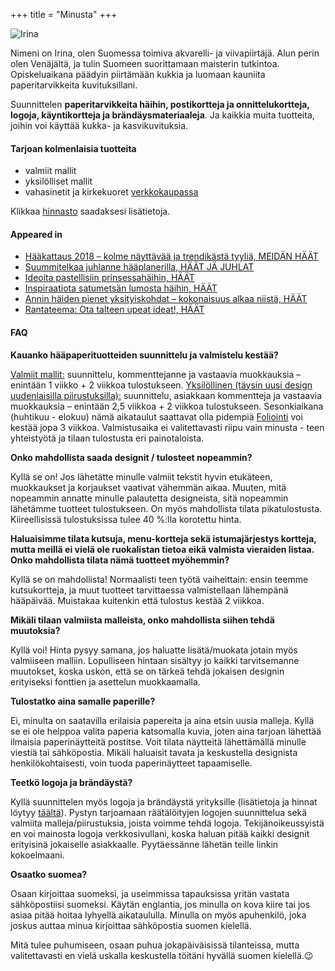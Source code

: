 +++
title = "Minusta"
+++

<div class="home-image-box">
  <img data-src="./main.jpg" alt="Irina" class="u-max-full-width lazyload" />
</div>

<p>
Nimeni on Irina, olen Suomessa toimiva akvarelli- ja viivapiirtäjä. Alun perin olen Venäjältä, ja tulin Suomeen suorittamaan maisterin tutkintoa. Opiskeluaikana päädyin piirtämään kukkia ja luomaan kauniita paperitarvikkeita kuvituksillani.
</p>

<p>
Suunnittelen <b>paperitarvikkeita häihin, postikortteja ja onnittelukortteja, logoja, käyntikortteja ja brändäysmateriaaleja</b>. Ja kaikkia muita tuotteita, joihin voi käyttää kukka- ja kasvikuvituksia.
</p>

<h4>Tarjoan kolmenlaisia tuotteita</h4>

<ul>
  <li>valmiit mallit</li>
  <li>yksilölliset mallit</li>
  <li>vahasinetit ja kirkekuoret <a href="https://store.crocuspaperi.com/">verkkokaupassa</a></li>
</ul>

<p>
Klikkaa <a href="https://www.crocuspaperi.com/fi/calculator/">hinnasto</a> saadaksesi lisätietoja.
</p>

<h4>Appeared in</h4>
<ul>
<li><a href="https://meidanhaat.fi/ajankohtaista/haakattaus-2018-kolme-nayttavaa-ja-trendikasta-tyylia/">Hääkattaus 2018 – kolme näyttävää ja trendikästä tyyliä, MEIDÄN HÄÄT</a></li>
<li><a href="https://www.haatjajuhlat.fi/suunnitelkaa-juhlanne-haaplannerilla/">Suummitelkaa juhlanne hääplanerilla, HÄÄT JÄ JUHLAT</a></li>
<li><a href="https://www.haat.fi/artikkeli/inspiraatiota-satumetsan-lumosta-haihin">Ideoita pastellisiin prinsessahäihin, HÄÄT</a></li>
<li><a href="https://www.haat.fi/artikkeli/ideoita-pastellisiin-prinsessahaihin">Inspiraatiota satumetsän lumosta häihin, HÄÄT</a></li>
<li><a href="https://www.haat.fi/artikkeli/annin-haiden-pienet-yksityiskohdat-kokonaisuus-alkaa-niista">Annin häiden pienet yksityiskohdat – kokonaisuus alkaa niistä, HÄÄT</a></li>
<li><a href="https://www.haat.fi/artikkeli/rantateema-ota-talteen-upeat-ideat">Rantateema: Ota talteen upeat ideat!, HÄÄT</a></li>
</ul>

<h4>FAQ</h4>

<p><b>Kauanko hääpaperituotteiden suunnittelu ja valmistelu kestää?</b></p>
<p><u>Valmiit mallit:</u> suunnittelu, kommenttejanne ja vastaavia muokkauksia – enintään 1 viikko + 2 viikkoa tulostukseen.
  <u>Yksilöllinen (täysin uusi design uudenlaisilla piirustuksilla):</u> suunnittelu, asiakkaan kommentteja ja vastaavia muokkauksia – enintään 2,5 viikkoa + 2 viikkoa tulostukseen.
  Sesonkiaikana (huhtikuu - elokuu) nämä aikataulut saattavat olla pidempiä <u>Foliointi</u> voi kestää jopa 3 viikkoa.
  Valmistusaika ei valitettavasti riipu vain minusta - teen yhteistyötä ja tilaan tulostusta eri painotaloista.
</p>

<p><b>Onko mahdollista saada designit / tulosteet nopeammin?</b></p>
<p>Kyllä se on! Jos lähetätte minulle valmiit tekstit hyvin etukäteen, muokkaukset ja korjaukset vaativat vähemmän aikaa.
  Muuten, mitä nopeammin annatte minulle palautetta designeista, sitä nopeammin lähetämme tuotteet tulostukseen.
  On myös mahdollista tilata pikatulostusta. Kiireellisissä tulostuksissa tulee 40 %:lla korotettu hinta.
</p>

<p><b>Haluaisimme tilata kutsuja, menu-kortteja sekä istumajärjestys kortteja, mutta meillä ei vielä ole ruokalistan tietoa eikä valmista vieraiden listaa. Onko mahdollista tilata nämä tuotteet myöhemmin?</b></p>
<p>Kyllä se on mahdollista! Normaalisti teen työtä vaiheittain: ensin teemme kutsukortteja,
  ja muut tuotteet tarvittaessa valmistellaan lähempänä hääpäivää. Muistakaa kuitenkin että tulostus kestää 2 viikkoa.
</p>

<p><b>Mikäli tilaan valmiista malleista, onko mahdollista siihen tehdä muutoksia?</b></p>
<p>Kyllä voi! Hinta pysyy samana, jos haluatte lisätä/muokata jotain myös valmiiseen malliin.
Lopulliseen hintaan sisältyy jo kaikki tarvitsemanne muutokset, koska uskon, että se on tärkeä tehdä jokaisen designin
erityiseksi fonttien ja asettelun muokkaamalla.
</p>

<p><b>Tulostatko aina samalle paperille?</b></p>
<p>Ei, minulta on saatavilla erilaisia papereita ja aina etsin uusia malleja. Kyllä se ei ole helppoa valita paperia
  katsomalla kuvia, joten aina tarjoan lähettää ilmaisia paperinäytteitä postitse. Voit tilata näytteitä lähettämällä
  minulle viestiä tai sähköpostia. Mikäli haluaisit tavata ja keskustella designista henkilökohtaisesti, voin tuoda
  paperinäytteet tapaamiselle.
</p>

<p><b>Teetkö logoja ja brändäystä?</b></p>
<p>Kyllä suunnittelen myös logoja ja brändäystä yrityksille (lisätietoja ja hinnat löytyy <a href="https://www.dropbox.com/s/x3uqqhlgtime6cl/logo_pricing_hinnasto.pdf?dl=0">täältä</a>).
  Pystyn tarjoamaan räätälöityjen logojen suunnittelua sekä valmiita malleja/piirustuksia, joista voimme tehdä logoja.
  Tekijänoikeussyistä en voi mainosta logoja verkkosivullani, koska haluan pitää kaikki designit erityisinä jokaiselle
  asiakkaalle. Pyytäessänne lähetän teille linkin kokoelmaani.
</p>

<p><b>Osaatko suomea?</b></p>
<p>Osaan kirjoittaa suomeksi, ja useimmissa tapauksissa yritän vastata sähköpostiisi suomeksi. Käytän englantia, jos minulla on kova kiire tai jos asiaa pitää hoitaa lyhyellä aikataululla. Minulla on myös apuhenkilö, joka joskus auttaa minua kirjoittaa sähköpostia suomen kielellä.
</p>
<p>Mitä tulee puhumiseen, osaan puhua jokapäiväisissä tilanteissa, mutta valitettavasti en vielä uskalla keskustella töitäni hyvällä suomen kielellä.😉 
</p>
